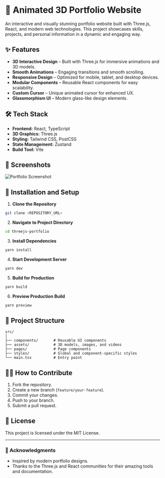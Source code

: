 # 🚀 Animated 3D Portfolio Website

An interactive and visually stunning portfolio website built with Three.js, React, and modern web technologies. This project showcases skills, projects, and personal information in a dynamic and engaging way.

## ✨ Features
- **3D Interactive Design** – Built with Three.js for immersive animations and 3D models.
- **Smooth Animations** – Engaging transitions and smooth scrolling.
- **Responsive Design** – Optimized for mobile, tablet, and desktop devices.
- **Modular Components** – Reusable React components for easy scalability.
- **Custom Cursor** – Unique animated cursor for enhanced UX.
- **Glassmorphism UI** – Modern glass-like design elements.

## 🛠️ Tech Stack
- **Frontend:** React, TypeScript
- **3D Graphics:** Three.js
- **Styling:** Tailwind CSS, PostCSS
- **State Management:** Zustand
- **Build Tool:** Vite

## 📸 Screenshots
![Portfolio Screenshot](path/to/screenshot.png)

## 🚧 Installation and Setup

1. **Clone the Repository**
```bash
git clone <REPOSITORY_URL>
```

2. **Navigate to Project Directory**
```bash
cd threejs-portfolio
```

3. **Install Dependencies**
```bash
yarn install
```

4. **Start Development Server**
```bash
yarn dev
```

5. **Build for Production**
```bash
yarn build
```

6. **Preview Production Build**
```bash
yarn preview
```

## 📂 Project Structure
```
src/
│
├── components/       # Reusable UI components
├── assets/           # 3D models, images, and videos
├── pages/            # Page components
├── styles/           # Global and component-specific styles
└── main.tsx          # Entry point
```

## 🧑‍💻 How to Contribute
1. Fork the repository.
2. Create a new branch (`feature/your-feature`).
3. Commit your changes.
4. Push to your branch.
5. Submit a pull request.

## 📜 License
This project is licensed under the MIT License.

---

### 🌟 Acknowledgments
- Inspired by modern portfolio designs.
- Thanks to the Three.js and React communities for their amazing tools and documentation.

